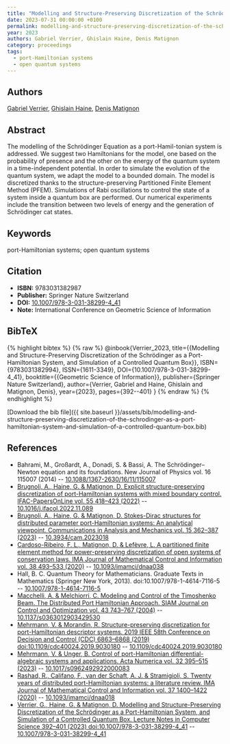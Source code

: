 ```yaml
---
title: "Modelling and Structure-Preserving Discretization of the Schrödinger as a Port-Hamiltonian System, and Simulation of a Controlled Quantum Box"
date: 2023-07-31 00:00:00 +0100
permalink: modelling-and-structure-preserving-discretization-of-the-schrodinger-as-a-port-hamiltonian-system-and-simulation-of-a-controlled-quantum-box
year: 2023
authors: Gabriel Verrier, Ghislain Haine, Denis Matignon
category: proceedings
tags:
  - port-Hamiltonian systems
  - open quantum systems
---
```

 
## Authors
[Gabriel Verrier](authors/gabriel-verrier), [Ghislain Haine](authors/ghislain-haine), [Denis Matignon](authors/denis-matignon)
 
## Abstract
The modelling of the Schrödinger Equation as a port-Hamil-tonian system is addressed. We suggest two Hamiltonians for the model, one based on the probability of presence and the other on the energy of the quantum system in a time-independent potential. In order to simulate the evolution of the quantum system, we adapt the model to a bounded domain. The model is discretized thanks to the structure-preserving Partitioned Finite Element Method (PFEM). Simulations of Rabi oscillations to control the state of a system inside a quantum box are performed. Our numerical experiments include the transition between two levels of energy and the generation of Schrödinger cat states.
 
## Keywords
port-Hamiltonian systems; open quantum systems
 
## Citation
- **ISBN:** 9783031382987
- **Publisher:** Springer Nature Switzerland
- **DOI:** [10.1007/978-3-031-38299-4_41](https://doi.org/10.1007/978-3-031-38299-4_41)
- **Note:** International Conference on Geometric Science of Information
 
## BibTeX
{% highlight bibtex %}
{% raw %}
@inbook{Verrier_2023,
  title={{Modelling and Structure-Preserving Discretization of the Schrödinger as a Port-Hamiltonian System, and Simulation of a Controlled Quantum Box}},
  ISBN={9783031382994},
  ISSN={1611-3349},
  DOI={10.1007/978-3-031-38299-4_41},
  booktitle={{Geometric Science of Information}},
  publisher={Springer Nature Switzerland},
  author={Verrier, Gabriel and Haine, Ghislain and Matignon, Denis},
  year={2023},
  pages={392--401}
}
{% endraw %}
{% endhighlight %}
 
[Download the bib file]({{ site.baseurl }}/assets/bib/modelling-and-structure-preserving-discretization-of-the-schrodinger-as-a-port-hamiltonian-system-and-simulation-of-a-controlled-quantum-box.bib)
 
## References
- Bahrami, M., Großardt, A., Donadi, S. & Bassi, A. The Schrödinger–Newton equation and its foundations. New Journal of Physics vol. 16 115007 (2014) -- [10.1088/1367-2630/16/11/115007](https://doi.org/10.1088/1367-2630/16/11/115007)
- [Brugnoli, A., Haine, G. & Matignon, D. Explicit structure-preserving discretization of port-Hamiltonian systems with mixed boundary control. IFAC-PapersOnLine vol. 55 418–423 (2022)](explicit-structure-preserving-discretization-of-port-hamiltonian-systems-with-mixed-boundary-control) -- [10.1016/j.ifacol.2022.11.089](https://doi.org/10.1016/j.ifacol.2022.11.089)
- [Brugnoli, A., Haine, G. & Matignon, D. Stokes-Dirac structures for distributed parameter port-Hamiltonian systems: An analytical viewpoint. Communications in Analysis and Mechanics vol. 15 362–387 (2023)](stokes-dirac-structures-for-distributed-parameter-port-hamiltonian-systems-an-analytical-viewpoint) -- [10.3934/cam.2023018](https://doi.org/10.3934/cam.2023018)
- [Cardoso-Ribeiro, F. L., Matignon, D. & Lefèvre, L. A partitioned finite element method for power-preserving discretization of open systems of conservation laws. IMA Journal of Mathematical Control and Information vol. 38 493–533 (2020)](a-partitioned-finite-element-method-for-power-preserving-discretization-of-open-systems-of-conservation-laws) -- [10.1093/imamci/dnaa038](https://doi.org/10.1093/imamci/dnaa038)
- Hall, B. C. Quantum Theory for Mathematicians. Graduate Texts in Mathematics (Springer New York, 2013). doi:10.1007/978-1-4614-7116-5 -- [10.1007/978-1-4614-7116-5](https://doi.org/10.1007/978-1-4614-7116-5)
- [Macchelli, A. & Melchiorri, C. Modeling and Control of the Timoshenko Beam. The Distributed Port Hamiltonian Approach. SIAM Journal on Control and Optimization vol. 43 743–767 (2004)](modeling-and-control-of-the-timoshenko-beam-the-distributed-port-hamiltonian-approach) -- [10.1137/s0363012903429530](https://doi.org/10.1137/s0363012903429530)
- [Mehrmann, V. & Morandin, R. Structure-preserving discretization for port-Hamiltonian descriptor systems. 2019 IEEE 58th Conference on Decision and Control (CDC) 6863–6868 (2019) doi:10.1109/cdc40024.2019.9030180](structure-preserving-discretization-for-port-hamiltonian-descriptor-systems) -- [10.1109/cdc40024.2019.9030180](https://doi.org/10.1109/cdc40024.2019.9030180)
- [Mehrmann, V. & Unger, B. Control of port-Hamiltonian differential-algebraic systems and applications. Acta Numerica vol. 32 395–515 (2023)](control-of-port-hamiltonian-differential-algebraic-systems-and-applications) -- [10.1017/s0962492922000083](https://doi.org/10.1017/s0962492922000083)
- [Rashad, R., Califano, F., van der Schaft, A. J. & Stramigioli, S. Twenty years of distributed port-Hamiltonian systems: a literature review. IMA Journal of Mathematical Control and Information vol. 37 1400–1422 (2020)](twenty-years-of-distributed-port-hamiltonian-systems-a-literature-review) -- [10.1093/imamci/dnaa018](https://doi.org/10.1093/imamci/dnaa018)
- [Verrier, G., Haine, G. & Matignon, D. Modelling and Structure-Preserving Discretization of the Schrödinger as a Port-Hamiltonian System, and Simulation of a Controlled Quantum Box. Lecture Notes in Computer Science 392–401 (2023) doi:10.1007/978-3-031-38299-4_41](modelling-and-structure-preserving-discretization-of-the-schrodinger-as-a-port-hamiltonian-system-and-simulation-of-a-controlled-quantum-box) -- [10.1007/978-3-031-38299-4_41](https://doi.org/10.1007/978-3-031-38299-4_41)

